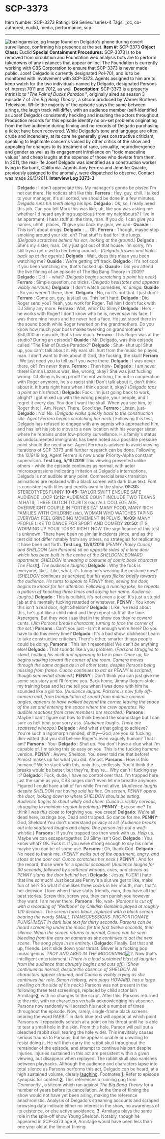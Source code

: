 # SCP-3373
Item Number: SCP-3373
Rating: 129
Series: series-4
Tags: _cc, co-authored, euclid, media, performance, scp

---

![bazingaresize.jpg](https://scp-wiki.wdfiles.com/local--files/scp-3373/bazingaresize.jpg)
Image found on Delgado's phone during covert surveillance, confirming his presence at the set.
**Item #:** SCP-3373
**Object Class:** Euclid
**Special Containment Procedures:** SCP-3373 is to be removed from circulation and Foundation web analysis bots are to perform takedowns of any instances that appear online. The Foundation is currently working with CBS Corporation to ensure that SCP-3373 is never made public.
Josef Delgado is currently designated PoI-701, and is to be monitored with involvement with SCP-3373. Agents assigned to him are to keep watch for the two individuals named by Delgado, designated Persons of Interest 7011 and 7012, as well.
**Description:** SCP-3373 is a property intrinsic to "_The Pair of Ducks Paradox_ ", originally aired as season 3 episode 7 of _The Big Bang Theory_ , a sitcom produced by Warner Brothers Television. While the majority of the episode stays the same between airings, the laugh track will differ, with an audience member (self-identified as Josef Delgado) consistently heckling and insulting the actors throughout. Production records for this episode identify no on-set problems originating from the live audience during filming and no records of Delgado purchasing a ticket have been recovered.
While Delgado's tone and language are often crude and incendiary, at its core he generally gives constructive criticism, speaking to legitimate concerns voiced by other critics of the show and appealing for changes to its treatment of race, sexuality, neurodivergence and gender as well as its engagement in/reliance on "toxic masculine values" and cheap laughs at the expense of those who deviate from them.
In 2011, the real-life Josef Delgado was identified as a construction worker living in Burbank, California. Agents Amy Ferrera and Jennifer Quaide, previously assigned to the anomaly, were dispatched to observe. Contact was made 26/3/2011.
**Interview Log 3373-3**
> **Delgado** : I don't appreciate this. My manager's gonna be pissed I'm not out there. He notices shit like this.
> **Ferrera** : Hey, guy, chill. I talked to your manager, it's all sorted, we should be done in a few minutes.
> _Delgado runs his teeth along his lips._
> **Delgado** : Ok, so, I really need this job. Can you tell Mark this was like, uh, like you was asking me whether I'd heard anything suspicious from my neighbours? I live in an apartment, I hear stuff all the time, man. If you do, I can give you names, uhhh, places, I'll give you back my gear, we can-
> **Quaide** : This isn't about drugs.
> **Delgado** : … Oh.
> **Ferrera** : Though, maybe stop smoking around your kid, eh? That stuff is bad for little lungs.
> (_Delgado scratches behind his ear, looking at the ground._)
> **Delgado** : She's my sister, man. Only just got out of that house. I'm sorry, I'm still tryna get used to her being around…
> (_Delgado frowns and looks back up at the agents._)
> **Delgado** : Wait, does this mean you been watching me?
> **Quaide** : We're getting off track.
> **Delgado** : It's not cool if you been watching me, that's fucked up.
> **Quaide** : Did you attend the live filming of an episode of The Big Bang Theory in 2009?
> **Delgado** : Did I - what?
> (_Delgado begins scratching a point his neck_)
> **Ferraro** : Simple question, no tricks.
> (_Delgado hesistates and appears visibly nervous._)
> **Delgado** : I don't watch comedies, _mi amiga._
> **Quaide** : So you weren't there, then.
> **Delgado** : No, no it's not that. I just don't-
> **Ferraro** : Come on, guy, just tell us. This isn't hard.
> **Delgado** : Did Roger send you? Yeah, you work for Roger. Tell him I don't fuck with DJ Slimy any more.
> **Ferraro** : Wait, who? DJ Slimy?
> **Delgado** : He's - he works with Roger! I don't know who he is, never saw his face. I was there nine hours and he never had a face. He just stood there in the sound booth while Roger twerked on the grandmothers. Do you know how much your boss makes twerking on grandmothers? $50,000 an episode, that's how much.
> **Ferraro** : This Roger was at the studio? During an episode?
> **Quaide** : Mr. Delgado, was this episode called "The Pair of Ducks Paradox?"
> **Delgado** : Shut- shut up! Shut up, you can't talk about it. My ears still hurt from the music he played, man. I don't want to think about it! God, the fucking, the skull!
> **Ferraro** : We just need you to tell us if you were there.
> **Delgado** : I was never there, ok? I'm _never there_.
> **Ferraro** : Then how-
> **Delgado** : I am never there! Emma Lazarus was, like, wrong, okay? She was just fucking wrong. DJ Slimy is living proof! I'm not working, I'm not in cooperation with Roger anymore, he's a racist shit! Don't talk about it, don't think about it. It hurts right here when I think about it, okay?
> (_Delgado taps a point on his throat._)
> **Delgado:** Fuck. I'm just going back to work, alright? I got mixed up with the wrong people, your people, and I regret it every day. You don't want the skull. When you see him, tell Roger this: I. Am. Never. There. Good day.
> **Ferraro** : Listen, just-
> **Delgado** : No! No.
> (_Delgado walks quickly back to the construction site. Agent Ferrera begins scratching her neck._)
Following this test, Delgado has refused to engage with any agents who approached him, and has left his job to move to a new location with his younger sister, where he remains under low-priority surveillance. His family's status as undocumented immigrants has been noted as a possible pressure point should the need arise.
Agent Ferrera is advised to avoid viewing iterations of SCP-3373 until further research can be done. Following the 12/9/19 log, Agent Ferrera is now under Priority-Alpha constant supervision.
**Test Log, 5/18/2016**
This viewing presented unlike others - while the episode continues as normal, with actor microexpressions indicating irritation at Delgado's interruptions, Delgado is not audible at any point. Commercial break transition animations are replaced with a black screen with dark blue text. Font is consistent with titles and credits used in the show.
> **05:30:** STEREOTYPES FUNNY
> **10:45:** TAYLOR SWIFT ENSURE SAFE AUDIENCE LOOP
> **13:12:** AUDIENCE COUNT INCLUDE TWO TEXANS IN HATS, THREE DUTCH TOURITS (_sic_) ALL COLLEGE AGE, OVERWEIGHT COUPLE IN FORTIES EAT MANY FOOD, MANY RICH FAMILIES WITH CHILDRNE (_sic_), WOMAN WHO WATCHES TAPING EVERYDAY FEEL GRINDING MOVEMENT IN PELVIS.
> **16:09:** MANY PEOPLE LIKE TO DANCE FOR SPORT AND COMEDY
> **20:50:** IT'S WORMING UP YOUR TORSO RIGHT NOW
The significance of this test is unknown. There have been no similar incidents since, and as the test did not differ notably from any others, no strategies for replicating it have been put forth.
**Test Log, 12/9/2019**
> (_PENNY (Kaley Cuoco) and SHELDON (Jim Parsons) sit on opposite sides of a lone door which has been built in the centre of the SHELDON/LEONARD apartment. SHELDON is wearing a costume of comic book character The Flash[1](javascript:;). The audience laughs._)
> **Delgado** : Why the fuck is everyone, like… Like, what, it's funny he's wearing the costume now?
> (_SHELDON continues as scripted, but his eyes flicker briefly towards the audience. He turns to speak to PENNY then, seeing the door, begins to knock for her attention. Following a running joke, he repeats a pattern of knocking three times and saying her name. Audience laughs._)
> **Delgado** : This is bullshit, it's not even a joke! It's just a stupid jab at the mentally fucking retarded or whatever.
> **PENNY** : You know this isn't a real door, right Sheldon?
> **Delgado** : Like I've read about this, he's got like a child mind and they repeat stuff all the time. Aspergers. But they won't say that in the show cos they're coward cunts.
> (_Jim Parsons breaks character, turning to face the corner of the set._)
> **Parsons** : Can't you just - isn't it enough we're here? Do you have to do this every time?
> **Delgado** : It's a bad show, dickhead! Learn to take constructive criticism. There's other, smarter things people could be doing.
> **Parsons** : This isn't reasonable! We can't _be_ anything else!
> **Delgado** : That sounds like a you problem.
> (_Parsons struggles to stand, holding his neck and appearing to be in pain. Once up, he begins walking toward the corner of the room. Camera moves through the same angles as in all other tests, despite Parsons being missing from frame. Cuoco continues to act as PENNY is scripted, though somewhat strained._)
> **PENNY** : Don't think you can just give me some sob story and I'll forgive you. Back home, Jimmy Rogers stole my training bras and let me tell you when I was done with him he sounded like a girl too.
> (_Audience laughs. Parsons is now fully off-camera and, from triangulation of sound from multiple camera angles, appears to have walked beyond the corner, leaving the space of the set and entering the space where the crew operates. No audible reactions from crew members are recorded._)
> **Parsons** : Maybe I can't figure out how to think beyond the soundstage but I can sure as hell beat your sorry ass.
> (_Audience laughs. There are scattered whoops._)
> **Delgado** : And what's that going to achieve? You're such a lagomorph minded, shitty—God, are you so fucking dim-witted that you still believe Roger's even vaguely human? That I am?
> **Parsons** : You-
> **Delgado** : Shut up. You don't have a clue what I'm capable of. I'm taking this so easy on you. This is the fucking _humane_ version.
> **PENNY** : Awww, Sheldon. You never told me that before! Almost makes up for what you did. Almost.
> **Parsons** : How is this humane? We're stuck with this, only this, endlessly. You'd think the breaks would be better, but they're, they're… Why can't I fucking say it?
> **Delgado** : Fuck, dude, I have no control over that. I'm trapped here just the same as you, CBS pages don't even let me breathe anymore. Figured I could have a bit of fun while I'm not alive.
> (_Audience laughs despite SHELDON not having said his line. On screen, PENNY opens the door, looking down to where SHELDON should be sitting. Audience begins to shout wildly and cheer. Cuoco is visibly nervous, struggling to maintain regular breathing._)
> **PENNY** : Excuse me? To think I was _this close_ to forgiving you, you creep!
> **Delgado:** We're all dead here, bazinga boy. Dead and trapped. So dance for me.
> **PENNY:** God, Sheldon! You don't understand privacy at all!
> (_Audience breaks out into scattered laughs and claps. One person lets out a wolf-whistle._)
> **Parsons** : If you're trapped too then work with us. _Help_ us. Maybe we can escape together. DJ Slimy isn't God.
> **Delgado** : You know what? OK. Fuck it. If you were strong enough to say his name maybe you can be of some use.
> **Parsons** : Oh, thank God.
> **Delgado** : No need to thank me.
> (_PENNY walks out of the apartment, angry, and stops at the door out. Cuoco scratches her neck._)
> **PENNY** : And for the record, those were for a _special occasion_!
> (_Audience laughs for 30 seconds, followed by scattered whoops, cries, and cheers as PENNY slams the door behind her._)
> **Delgado** : Jesus, _FUCK_! I hate that line so much! Just because Penny's a slut we get to like, make fun of her? So what if she likes three cocks in her mouth, man, that's her decision. I love when I have slutty friends, man, they have all the best stories. Screw this, screw you, they can punish you however they want. I am never there.
> **Parsons** : No, wait-
> (_Parsons is cut off with a recording of "Redbone" by Childish Gambino played at roughly 120 decibels. The screen turns black, replaced with a black screen bearing the words SMALL TRANSGRESSIONS: PROPORTIONATE PUNISHMENT in dark blue text for thirty seconds. Parsons can be heard screaming under the music for the first twelve seconds, then silence. When the screen returns to normal, Cuoco can be seen bleeding from the ears on camera as she continues to act the next scene. The song plays in its entirety._)
> **Delgado:** Finally. Eat that shit up, friends. Let it slide down your throat. Glover is a fucking pop music genius. _TROY AND ABED IN THE MOOORNING_![2](javascript:;). Now that's intelligent entertainment!
> (_There is a loud sustained blast of laughter from the audience that abruptly begins and cuts off._)
> (_Show continues as normal, despite the absence of SHELDON. All characters appear strained, and Cuoco is visibly crying as she continues her role. Simon Helberg, who plays HOWARD, has a large swelling on the side of his neck._)
Parsons was not present in the following three test screenings, replaced by child actor Iain Armitage[3](javascript:;), with no changes to the script. After this, Parsons returned to the role, with no characters verbally acknowledging his absence. Parsons now randomly will scratch his neck a number of times throughout the episode.
Now, rarely, single-frame black screens bearing the word RABBIT in dark blue text will appear, at which point Parsons will repeatedly scratch at a point on his throat until he is able to tear a small hole in the skin. From this hole, Parson will pull out a bleached rabbit skull, tearing the hole wider. This inevitably causes serious trauma to Parsons, but he appears unable or unwilling to resist doing it. He will then carry the rabbit skull throughout the remainder of the episode, and attempt to continue his part despite injuries.
Injuries sustained in this act are persistent within a given viewing, but disappear when replayed. The rabbit skull also vanishes between playbacks. Although the audience and characters lapse into total silence as Parsons performs this act, Delgado can be heard, at a high sustained volume, clearly [laughing](/scp-3566).
Footnotes
[1](javascript:;). Refer to episode synopsis for context
[2](javascript:;). This references a running gag from _Community_ , a sitcom which ran against _The Big Bang Theory_ for a number of years before its cancellation. At the time of filming the show would not have yet been airing, making the reference anachronistic. Analysis of Delgado's streaming accounts and scraped browsing data indicate either no interest in the show, no awareness of its existence, or else active avoidance.
[3](javascript:;). Armitage plays the same role in the spin-off show Young Sheldon. Notably, though he appeared in SCP-3373 age 9, Armitage would have been less than one year old at the time of filming.
* * *